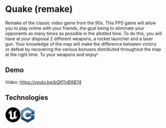 # Quake (remake)

Remake of the classic video game from the 90s. This FPS game will allow you to play online with your friends, the goal being to eliminate your opponents as many times as possible in the allotted time. To do this, you will have at your disposal 2 different weapons, a rocket launcher and a laser gun. Your knowledge of the map will make the difference between victory or defeat by recovering the various bonuses distributed throughout the map at the right time. To your weapons and enjoy!

## Demo

Video: https://youtu.be/bQfITnBXB74

## Technologies 

<div style="display: flex">
  <img src="https://github.com/Thomas-Raveneau/Thomas-Raveneau/blob/0a9c776fb31788d5e691268b8f160d6ea7b34c30/logos/unreal.png" height="50"/>
  <img src="https://github.com/Thomas-Raveneau/Thomas-Raveneau/blob/0a9c776fb31788d5e691268b8f160d6ea7b34c30/logos/cpp.svg" height="50"/>
</div>
